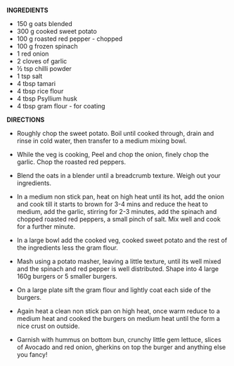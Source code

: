 **INGREDIENTS**
* 150 g oats blended 
* 300 g cooked sweet potato 
* 100 g roasted red pepper - chopped
* 100 g frozen spinach 
* 1 red onion
* 2 cloves of garlic
* ½ tsp chilli powder
* 1 tsp salt
* 4 tbsp tamari
* 4 tbsp rice flour
* 4 tbsp Psyllium husk
* 4 tbsp gram flour - for coating

**DIRECTIONS**
* Roughly chop the sweet potato. Boil until cooked through, drain and rinse in cold water, then transfer to a medium mixing bowl.  

* While the veg is cooking, Peel and chop the onion, finely chop the garlic. Chop the roasted red peppers.

* Blend the oats in a blender until a breadcrumb texture. Weigh out your ingredients. 

* In a medium non stick pan, heat on high heat until its hot, add the onion and cook till it starts to brown for 3-4 mins and reduce the heat to medium, add the garlic, stirring for 2-3 minutes, add the spinach and chopped roasted red    peppers, a small pinch of salt. Mix well and cook for a further minute.  

* In a large bowl add the cooked veg, cooked sweet potato and the rest of the ingredients less the gram flour.

* Mash using a potato masher, leaving a little texture, until its well mixed and the spinach and red pepper is well distributed. Shape into 4 large 160g burgers or 5 smaller burgers.  

* On a large plate sift the gram flour and lightly coat each side of the burgers.

* Again heat a clean non stick pan on high heat, once warm reduce to a medium heat and cooked the burgers on medium heat until the form a nice crust on outside.  

* Garnish with hummus on bottom bun, crunchy little gem lettuce, slices of Avocado and red onion, gherkins on top the burger and anything else you fancy!  
